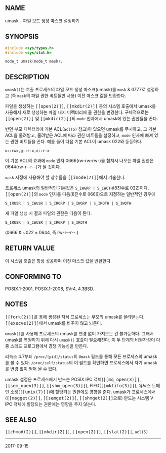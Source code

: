## NAME

umask - 파일 모드 생성 마스크 설정하기

## SYNOPSIS

```c
#include <sys/types.h>
#include <sys/stat.h>

mode_t umask(mode_t mask);
```

## DESCRIPTION

`umask()`는 호출 프로세스의 파일 모드 생성 마스크(umask)를 `mask` & 0777로 설정하고 (즉 `mask`의 파일 권한 비트들만 사용) 이전 마스크 값을 반환한다.

파일을 생성하는 <tt>[[open(2)]]</tt>, <tt>[[mkdir(2)]]</tt> 등의 시스템 호출에서 umask를 사용해서 새로 생성하는 파일 내지 디렉터리에 줄 권한을 변경한다. 구체적으로는 <tt>[[open(2)]]</tt> 및 <tt>[[mkdir(2)]]</tt>의 `mode` 인자에서 umask에 있는 권한들을 끈다.

반면 부모 디렉터리에 기본 ACL(`acl(5)` 참고)이 있으면 umask를 무시하고, 그 기본 ACL을 물려받고, 물려받은 ACL에 따라 권한 비트들을 설정하고, `mode` 인자에 빠져 있는 권한 비트들을 끈다. 예를 들어 다음 기본 ACL이 umask 022와 동등하다.

```
u::rwx,g::r-x,o::r-x
```

이 기본 ACL의 효과에 `mode` 인자 0666(rw-rw-rw-)을 합쳐서 나오는 파일 권한은 0644(rw-r--r--)가 될 것이다.

`mask` 지정에 사용해야 할 상수들을 <tt>[[inode(7)]]</tt>에서 기술한다.

프로세스 umask의 일반적인 기본값은 `S_IWGRP | S_IWOTH`(8진수로 022)이다. <tt>[[open(2)]]</tt>의 `mode` 인자를 다음(8진수로 0666)으로 지정하는 일반적인 경우에

```
S_IRUSR | S_IWUSR | S_IRGRP | S_IWGRP | S_IROTH | S_IWOTH
```

새 파일 생성 시 결과 파일의 권한은 다음이 된다.

```
S_IRUSR | S_IWUSR | S_IRGRP | S_IROTH
```

(0666 & ~022 = 0644, 즉 rw-r--r--.)

## RETURN VALUE

이 시스템 호출은 항상 성공하며 이전 마스크 값을 반환한다.

## CONFORMING TO

POSIX.1-2001, POSIX.1-2008, SVr4, 4.3BSD.

## NOTES

<tt>[[fork(2)]]</tt>를 통해 생성된 자식 프로세스는 부모의 umask를 물려받는다. <tt>[[execve(2)]]</tt>에서 umask를 바꾸지 않고 놔둔다.

`umask()`를 사용해 프로세스의 umask를 변경 없이 가져오는 건 불가능하다. 그래서 umask를 복원하기 위해 다시 `umask()` 호출이 필요해진다. 이 두 단계의 비원자성이 다중 스레드 프로그램에서 경쟁 가능성을 만든다.

리눅스 4.7부터 `/proc/[pid]/status`의 `Umask` 필드를 통해 모든 프로세스의 umask를 볼 수 있다. `/proc/self/status`의 이 필드를 확인하면 프로세스에서 자기 umask를 변경 없이 얻어 올 수 있다.

umask 설정은 프로세스에서 만드는 POSIX IPC 객체(<tt>[[mq_open(3)]]</tt>, <tt>[[sem_open(3)]]</tt>, <tt>[[shm_open(3)]]</tt>), FIFO(<tt>[[mkfifo(3)]]</tt>), 유닉스 도메인 소켓(<tt>[[unix(7)]]</tt>)에 할당되는 권한에도 영향을 준다. umask가 프로세스에서 (<tt>[[msgget(2)]]</tt>, <tt>[[semget(2)]]</tt>, <tt>[[shmget(2)]]</tt>으로) 만드는 시스템 V IPC 객체에 할당되는 권한에는 영향을 주지 않는다.

## SEE ALSO

<tt>[[chmod(2)]]</tt>, <tt>[[mkdir(2)]]</tt>, <tt>[[open(2)]]</tt>, <tt>[[stat(2)]]</tt>, `acl(5)`

----

2017-09-15
